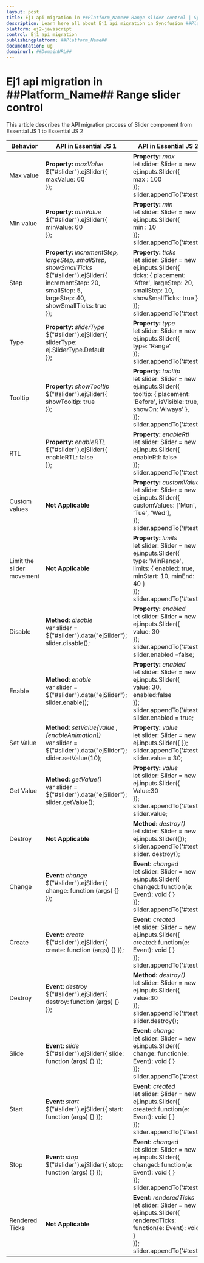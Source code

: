 ```yaml
---
layout: post
title: Ej1 api migration in ##Platform_Name## Range slider control | Syncfusion
description: Learn here all about Ej1 api migration in Syncfusion ##Platform_Name## Range slider control of Syncfusion Essential JS 2 and more.
platform: ej2-javascript
control: Ej1 api migration 
publishingplatform: ##Platform_Name##
documentation: ug
domainurl: ##DomainURL##
---
```


# Ej1 api migration in ##Platform_Name## Range slider control

This article describes the API migration process of Slider component from Essential JS 1 to Essential JS 2

| Behavior | API in Essential JS 1 | API in Essential JS 2 |
| --- | --- | --- |
| Max value | **Property:**  *maxValue* <br /> $("#slider").ejSlider({ <br /> maxValue: 60 <br /> }); | **Property:** *max* <br /> let slider: Slider = new ej.inputs.Slider({ <br /> max : 100 <br /> }); <br /> slider.appendTo('#test'); |
| Min value | **Property:**  *minValue* <br /> $("#slider").ejSlider({ <br /> minValue: 60 <br /> }); | **Property:** *min* <br /> let slider: Slider = new ej.inputs.Slider({ <br /> min : 10 <br /> }); <br /> slider.appendTo('#test'); |
| Step | **Property:** *incrementStep, largeStep, smallStep, showSmallTicks* <br /> $("#slider").ejSlider({<br /> incrementStep: 20, <br />smallStep: 5, <br />largeStep: 40, <br />showSmallTicks: true <br /> });| **Property:** *ticks* <br /> let slider: Slider = new ej.inputs.Slider({<br /> ticks: { placement: 'After', largeStep: 20, smallStep: 10, showSmallTicks: true }, <br /> }); <br />slider.appendTo('#test'); |
| Type | **Property:** *sliderType* <br /> $("#slider").ejSlider({ <br />sliderType: ej.SliderType.Default <br /> }); | **Property:** *type* <br /> let slider: Slider = new ej.inputs.Slider({ <br />type: 'Range' <br /> }); <br /> slider.appendTo('#test'); |
| Tooltip | **Property:** *showTooltip* <br /> $("#slider").ejSlider({ <br /> showTooltip: true <br /> }); | **Property:** *tooltip* <br /> let slider: Slider = new ej.inputs.Slider({ <br /> tooltip: { placement: 'Before', isVisible: true, showOn: 'Always' },<br /> }); <br /> slider.appendTo('#test'); |
| RTL | **Property:** *enableRTL* <br /> $("#slider").ejSlider({ <br /> enableRTL: false <br /> }); | **Property:** *enableRtl* <br /> let slider: Slider = new ej.inputs.Slider({<br /> enableRtl: false <br /> }); <br /> slider.appendTo('#test'); |
| Custom values | **Not Applicable** | **Property:** *customValues* <br /> let slider: Slider = new ej.inputs.Slider({<br /> customValues: ['Mon', 'Tue', 'Wed'], <br />}); <br /> slider.appendTo('#test'); |
| Limit the slider movement | **Not Applicable** | **Property:** *limits* <br /> let slider: Slider = new ej.inputs.Slider({ <br /> type: 'MinRange', <br /> limits: { enabled: true, minStart: 10, minEnd: 40 } <br />}); <br /> slider.appendTo('#test'); |
| Disable | **Method:** *disable* <br /> var slider = $("#slider").data("ejSlider"); <br /> slider.disable(); | **Property:** *enabled* <br />let slider: Slider = new ej.inputs.Slider({<br />value: 30<br />});<br />slider.appendTo('#test');<br />slider.enabled =false;<br /> |
| Enable | **Method:** *enable* <br /> var slider = $("#slider").data("ejSlider"); <br /> slider.enable(); | **Property:** *enabled* <br />let slider: Slider = new ej.inputs.Slider({<br />value: 30,<br />enabled:false<br />});<br />slider.appendTo('#test');<br />slider.enabled = true;<br /> |
| Set Value | **Method:** *setValue(value ,[enableAnimation])* <br /> var slider = $("#slider").data("ejSlider");  <br /> slider.setValue(10); | **Property:** *value* <br /> let slider: Slider = new ej.inputs.Slider({ }); <br />slider.appendTo('#test');<br />slider.value = 30;<br /> |
| Get Value | **Method:** *getValue()* <br /> var slider = $("#slider").data("ejSlider");  <br /> slider.getValue(); | **Property:** *value* <br />let slider: Slider = new ej.inputs.Slider({<br />Value:30<br />});<br />slider.appendTo('#test');<br />slider.value;<br /> |
| Destroy | **Not Applicable** | **Method:** *destroy()* <br /> let slider: Slider = new ej.inputs.Slider({}); <br /> slider.appendTo('#test'); <br /> slider. destroy(); |
| Change | **Event:** *change* <br /> $("#slider").ejSlider({ change: function (args) {} }); | **Event:** *changed* <br /> let slider: Slider = new ej.inputs.Slider({<br /> changed: function(e: Event): void { } <br /> });  <br /> slider.appendTo('#test'); |
| Create | **Event:** *create* <br /> $("#slider").ejSlider({ create: function (args) {} }); | **Event:** *created* <br /> let slider: Slider = new ej.inputs.Slider({<br /> created: function(e: Event): void { } <br /> });  <br /> slider.appendTo('#test'); |
| Destroy | **Event:** *destroy* <br /> $("#slider").ejSlider({ destroy: function (args) {} }); | **Method:** *destroy()* <br /> let slider: Slider = new ej.inputs.Slider({<br />value:30<br />});<br />slider.appendTo('#test);<br />slider.destroy();<br /> |
| Slide | **Event:** *slide* <br /> $("#slider").ejSlider({ slide: function (args) {} }); | **Event:** *change* <br /> let slider: Slider = new ej.inputs.Slider({<br />change: function(e: Event): void { }<br />});<br />slider.appendTo('#test); |
| Start | **Event:** *start* <br /> $("#slider").ejSlider({ start: function (args) {} }); | **Event:** *created* <br /> let slider: Slider = new ej.inputs.Slider({<br /> created: function(e: Event): void { }<br />});<br />slider.appendTo('#test); |
| Stop | **Event:** *stop* <br /> $("#slider").ejSlider({ stop: function (args) {} }); | **Event:** *changed* <br /> let slider: Slider = new ej.inputs.Slider({<br />changed: function(e: Event): void { }<br />});<br />slider.appendTo('#test);<br />|
| Rendered Ticks | **Not Applicable** | **Event:** *renderedTicks* <br /> let slider: Slider = new ej.inputs.Slider({ <br /> renderedTicks: function(e: Event): void { }  <br /> }); <br /> slider.appendTo('#test); |